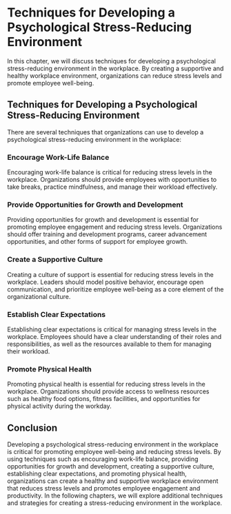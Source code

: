 # Techniques for Developing a Psychological Stress-Reducing Environment

In this chapter, we will discuss techniques for developing a psychological stress-reducing environment in the workplace. By creating a supportive and healthy workplace environment, organizations can reduce stress levels and promote employee well-being.

Techniques for Developing a Psychological Stress-Reducing Environment
---------------------------------------------------------------------

There are several techniques that organizations can use to develop a psychological stress-reducing environment in the workplace:

### Encourage Work-Life Balance

Encouraging work-life balance is critical for reducing stress levels in the workplace. Organizations should provide employees with opportunities to take breaks, practice mindfulness, and manage their workload effectively.

### Provide Opportunities for Growth and Development

Providing opportunities for growth and development is essential for promoting employee engagement and reducing stress levels. Organizations should offer training and development programs, career advancement opportunities, and other forms of support for employee growth.

### Create a Supportive Culture

Creating a culture of support is essential for reducing stress levels in the workplace. Leaders should model positive behavior, encourage open communication, and prioritize employee well-being as a core element of the organizational culture.

### Establish Clear Expectations

Establishing clear expectations is critical for managing stress levels in the workplace. Employees should have a clear understanding of their roles and responsibilities, as well as the resources available to them for managing their workload.

### Promote Physical Health

Promoting physical health is essential for reducing stress levels in the workplace. Organizations should provide access to wellness resources such as healthy food options, fitness facilities, and opportunities for physical activity during the workday.

Conclusion
----------

Developing a psychological stress-reducing environment in the workplace is critical for promoting employee well-being and reducing stress levels. By using techniques such as encouraging work-life balance, providing opportunities for growth and development, creating a supportive culture, establishing clear expectations, and promoting physical health, organizations can create a healthy and supportive workplace environment that reduces stress levels and promotes employee engagement and productivity. In the following chapters, we will explore additional techniques and strategies for creating a stress-reducing environment in the workplace.

